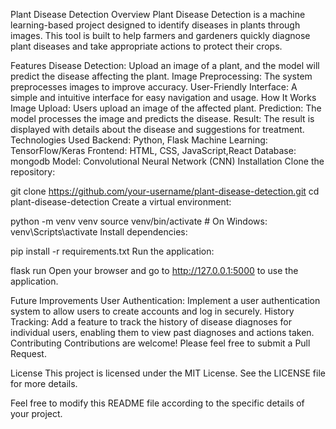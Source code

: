 Plant Disease Detection
Overview
Plant Disease Detection is a machine learning-based project designed to identify diseases in plants through images. This tool is built to help farmers and gardeners quickly diagnose plant diseases and take appropriate actions to protect their crops.

Features
Disease Detection: Upload an image of a plant, and the model will predict the disease affecting the plant.
Image Preprocessing: The system preprocesses images to improve accuracy.
User-Friendly Interface: A simple and intuitive interface for easy navigation and usage.
How It Works
Image Upload: Users upload an image of the affected plant.
Prediction: The model processes the image and predicts the disease.
Result: The result is displayed with details about the disease and suggestions for treatment.
Technologies Used
Backend: Python, Flask
Machine Learning: TensorFlow/Keras
Frontend: HTML, CSS, JavaScript,React
Database: mongodb
Model: Convolutional Neural Network (CNN)
Installation
Clone the repository:


git clone https://github.com/your-username/plant-disease-detection.git
cd plant-disease-detection
Create a virtual environment:


python -m venv venv
source venv/bin/activate  # On Windows: venv\Scripts\activate
Install dependencies:


pip install -r requirements.txt
Run the application:


flask run
Open your browser and go to http://127.0.0.1:5000 to use the application.

Future Improvements
User Authentication: Implement a user authentication system to allow users to create accounts and log in securely.
History Tracking: Add a feature to track the history of disease diagnoses for individual users, enabling them to view past diagnoses and actions taken.
Contributing
Contributions are welcome! Please feel free to submit a Pull Request.

License
This project is licensed under the MIT License. See the LICENSE file for more details.

Feel free to modify this README file according to the specific details of your project.
